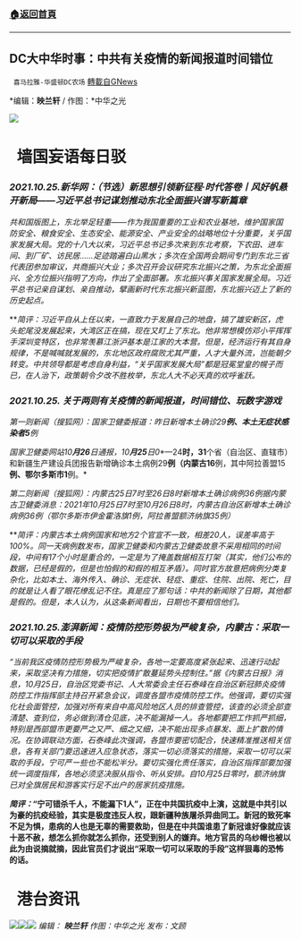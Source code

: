 ###  [:house:返回首頁](https://github.com/ourhimalayas/txt)
---


## DC大中华时事：中共有关疫情的新闻报道时间错位
` 喜马拉雅-华盛顿DC农场` [轉載自GNews](https://gnews.org/zh-hans/1618343/)

*编辑：**映兰轩** / 作图：*中华之光

![](http://himalayawashingtondc.org/wp-content/uploads/2021/08/ScreenShot-2021-08-01-at-17.25.09@2x.png)

#   墙国妄语每日驳

### *2021.10.25.新华网：（节选）新思想引领新征程·时代答卷丨风好帆悬开新局——习近平总书记谋划推动东北全面振兴谱写新篇章*

*共和国版图上，东北举足轻重——作为我国重要的工业和农业基地，维护国家国防安全、粮食安全、生态安全、能源安全、产业安全的战略地位十分重要，关乎国家发展大局。党的十八大以来，习近平总书记多次来到东北考察，下农田、进车间、到厂矿、访民居……足迹踏遍白山黑水；多次在全国两会期间专门到东北三省代表团参加审议，共商振兴大业；多次召开会议研究东北振兴之策，为东北全面振兴、全方位振兴指明了方向，作出了全面部署。东北振兴事关国家发展全局。习近平总书记亲自谋划、亲自推动，擘画新时代东北振兴新蓝图，东北振兴迈上了新的历史起点。*

***简评：*习近平自从上任以来，一直致力于发展自己的地盘，搞了雄安新区，虎头蛇尾没发展起来，大湾区正在搞，现在又盯上了东北。他非常想模仿邓小平挥挥手深圳变特区，也非常羡慕江浙沪基本是江家的大本营。但是，经济运行有其自身规律，不是喊喊就发展的，东北地区政府腐败尤其严重，人才大量外流，岂能朝夕转变。中共领导都是考虑自身利益，“关乎国家发展大局”都是冠冕堂皇的幌子而已，在人治下，政策朝令夕改不胜枚举，东北人大不必天真的欢呼雀跃。**

### *2021.10.25. 关于两则有关疫情的新闻报道，时间错位、玩数字游戏*

*第一则新闻（搜狐网）：国家卫健委报道：昨日新增本土确诊29**例、本土无症状感染者5**例*

*国家卫健委网站10**月26**日通报，10**月25**日0**—24**时，31**个省（自治区、直辖市）和新疆生产建设兵团报告新增确诊本土病例29**例（内蒙古16**例，其中阿拉善盟15**例、鄂尔多斯市1**例。*

*第二则新闻（搜狐网）：内蒙古25日7时至26日8时新增本土确诊病例36例据内蒙古卫健委消息：2021年10月25日7时至10月26日8时，内蒙古自治区新增本土确诊病例36例（鄂尔多斯市伊金霍洛旗1例，阿拉善盟额济纳旗35例）*

***简评：*内蒙古本土病例国家和地方2个官宣不一致，相差20人，误差率高于100%。同一天病例数发布，国家卫健委和内蒙古卫健委故意不采用相同的时间段，中间有17个小时是重合的，一定是为了掩盖数据相互打架（其实，他们公布的数据，已经是假的，但是也怕假的和假的相互矛盾）。同时官方故意把病例分类复杂化，比如本土、海外传入、确诊、无症状、轻症、重症、住院、出院、死亡，目的就是让人看了眼花缭乱记不住。真是应了那句话：中共的新闻除了日期，其他都是假的。但是，本人认为，从这条新闻看出，日期也不要相信他们。**

### *2021.10.25.澎湃新闻：疫情防控形势极为严峻复杂，内蒙古：采取一切可以采取的手段*

*“当前我区疫情防控形势极为严峻复杂，各地一定要高度紧张起来、迅速行动起来，采取坚决有力措施，切实把疫情扩散蔓延势头控制住。”据《内蒙古日报》消息，10月25日，自治区党委书记、人大常委会主任石泰峰在自治区新冠肺炎疫情防控工作指挥部主持召开紧急会议，调度各盟市疫情防控工作。他强调，要切实强化社会面管控，加强对所有来自中高风险地区人员的排查管控，该查的必须全部查清楚、查到位，务必做到清仓见底，决不能漏掉一人。各地都要把工作抓严抓细，特别是西部盟市更要严之又严、细之又细，决不能出现多点暴发、面上扩散的情况。在协调联动方面，石泰峰此次强调，各盟市要密切配合，快速精准推送相关信息，各有关部门要迅速进入应急状态，落实一切必须落实的措施，采取一切可以采取的手段，宁可严ー些也不能松半分。要切实强化责任落实，自治区指挥部要加强统一调度指挥，各地必须坚决服从指令、听从安排。自10月25日零时，额济纳旗已对全旗居民和游客实行足不出户的居家抗疫措施。*

***简评：*“宁可错杀千人，不能漏下1人”，正在中共国抗疫中上演，这就是中共引以为豪的抗疫经验，其实是极度违反人权，跟新疆种族屠杀异曲同工。新冠的致死率不足为惧，患病的人也是无辜的需要救助，但是在中共国谁患了新冠谁好像就应该十恶不赦，想怎么抓你就怎么抓你，还受到别人的嫌弃。地方官员的乌纱帽也被以此为由说摘就摘，因此官员们才说出“采取一切可以采取的手段”这样狠毒的恐怖的话。**

#   港台资讯
![](https://media.discordapp.net/attachments/858887785507323904/902467533209231370/20211026C.jpg?width=1043&amp;height=586)![](https://media.discordapp.net/attachments/858887785507323904/902467534157123594/20211026B.jpg?width=1043&amp;height=586)![](https://media.discordapp.net/attachments/858887785507323904/902467536703086632/20211026A.jpg?width=1043&amp;height=586)
*编辑： **映兰轩***
*作图：中华之光
发布：文顾*

